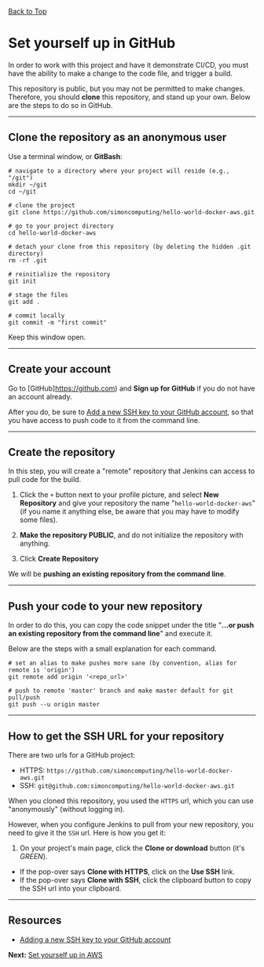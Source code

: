 [Back to Top](../README.md)

# Set yourself up in GitHub
In order to work with this project and have it demonstrate CI/CD, you must have the ability to make a change to the code
file, and trigger a build.

This repository is public, but you may not be permitted to make changes. Therefore, you should **clone** this repository,
and stand up your own. Below are the steps to do so in GitHub.

---
## Clone the repository as an anonymous user
Use a terminal window, or **GitBash**:

```shell
# navigate to a directory where your project will reside (e.g., "/git")
mkdir ~/git
cd ~/git

# clone the project
git clone https://github.com/simoncomputing/hello-world-docker-aws.git

# go to your project directory
cd hello-world-docker-aws

# detach your clone from this repository (by deleting the hidden .git directory)
rm -rf .git

# reinitialize the repository
git init

# stage the files
git add .

# commit locally
git commit -m "first commit"

```

Keep this window open.

---
## Create your account
Go to [GitHub]https://github.com) and **Sign up for GitHub** if you do not have an account already.

After you do, be sure to [Add a new SSH key to your GitHub account](https://help.github.com/articles/adding-a-new-ssh-key-to-your-github-account/),
so that you have access to push code to it from the command line.

---
## Create the repository
In this step, you will create a "remote" repository that Jenkins can access to pull code for the build.

1. Click the `+` button next to your profile picture, and select **New Repository** 
and give your repository the name "`hello-world-docker-aws`"
(if you name it anything else, be aware that you may have to modify some files).

1. **Make the repository PUBLIC**, and do not initialize the repository with anything.

1. Click **Create Repository**

We will be **pushing an existing repository from the command line**.

---
## Push your code to your new repository
In order to do this, you can copy the code snippet under the title "**...or push an existing repository from the command line**" and execute it.

Below are the steps with a small explanation for each command.
```shell
# set an alias to make pushes more sane (by convention, alias for remote is 'origin')
git remote add origin '<repo_url>'

# push to remote 'master' branch and make master default for git pull/push
git push --u origin master
```

---
## How to get the SSH URL for your repository
There are two urls for a GitHub project:

  * HTTPS: `https://github.com/simoncomputing/hello-world-docker-aws.git`
  * SSH: `git@github.com:simoncomputing/hello-world-docker-aws.git`
  
When you cloned this repository, you used the `HTTPS` url, which you can use "anonymously" (without logging in).

However, when you configure Jenkins to pull from your new repository, you need to give it the `SSH` url. Here is how you get it:

 1. On your project's main page, click the **Clone or download** button (it's _GREEN_).
   * If the pop-over says **Clone with HTTPS**, click on the **Use SSH** link.
   * If the pop-over says **Clone with SSH**, click the clipboard button to copy the SSH url into your clipboard.

---
## Resources
 * [Adding a new SSH key to your GitHub account](https://help.github.com/articles/adding-a-new-ssh-key-to-your-github-account/)

**Next:** [Set yourself up in AWS](01-AwsAccount.md)
